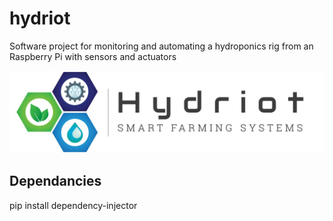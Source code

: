 # hydriot
Software project for monitoring and automating a hydroponics rig from an Raspberry Pi with sensors and actuators

![picture alt](https://raw.githubusercontent.com/mariusvrstr/hydriot/main/Raspberry%20Pi/_resources/hydriot.jpg)

## Dependancies

pip install dependency-injector
